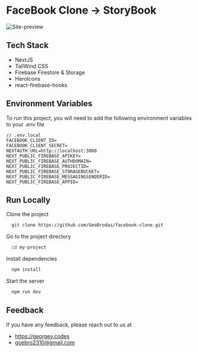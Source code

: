# FaceBook Clone -> StoryBook

![Site-preview](https://pbs.twimg.com/media/E-6wWh7VgAU8Dkm?format=jpg&name=4096x4096)

## Tech Stack

- NextJS
- TailWind CSS
- Firebase Firestore & Storage
- HeroIcons
- react-firebase-hooks

## Environment Variables

To run this project, you will need to add the following environment variables to your .env file

```
// .env.local
FACEBOOK_CLIENT_ID=
FACEBOOK_CLIENT_SECRET=
NEXTAUTH_URL=http://localhost:3000
NEXT_PUBLIC_FIREBASE_APIKEY=
NEXT_PUBLIC_FIREBASE_AUTHDOMAIN=
NEXT_PUBLIC_FIREBASE_PROJECTID=
NEXT_PUBLIC_FIREBASE_STORAGEBUCKET=
NEXT_PUBLIC_FIREBASE_MESSAGINGSENDERID=
NEXT_PUBLIC_FIREBASE_APPID=
```

## Run Locally

Clone the project

```bash
  git clone https://github.com/GeoBrodas/facebook-clone.git
```

Go to the project directory

```bash
  cd my-project
```

Install dependencies

```bash
  npm install
```

Start the server

```bash
  npm run dev
```

## Feedback

If you have any feedback, please reach out to us at

- https://georgey.codes
- goebro2310@gmail.com
